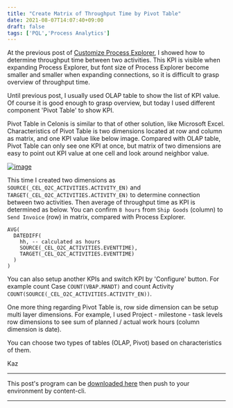 ```yaml
---
title: "Create Matrix of Throughput Time by Pivot Table"
date: 2021-08-07T14:07:40+09:00
draft: false
tags: ['PQL','Process Analytics']
---
```


At the previous post of [Customize Process Explorer](../2021-05-08-customize-process-explorer/), I showed how to determine throughput time between two activities. This KPI is visible when expanding Process Explorer, but font size of Process Explorer become smaller and smaller when expanding connections, so it is difficult to grasp overview of throughput time.

Until previous post, I usually used OLAP table to show the list of KPI value. Of course it is good enough to grasp overview, but today I used different component 'Pivot Table' to show KPI.

Pivot Table in Celonis is similar to that of other solution, like Microsoft Excel. Characteristics of Pivot Table is two dimensions located at row and column as matrix, and one KPI value like below image. Compared with OLAP table, Pivot Table can only see one KPI at once, but matrix of two dimensions are easy to point out KPI value at one cell and look around neighbor value.

[![image](https://user-images.githubusercontent.com/67397583/128601216-cd4d2d0e-8845-46ce-aba1-f71d4e29c061.png)](https://user-images.githubusercontent.com/67397583/128601216-cd4d2d0e-8845-46ce-aba1-f71d4e29c061.png)

This time I created two dimensions as `SOURCE(_CEL_O2C_ACTIVITIES.ACTIVITY_EN)` and `TARGET(_CEL_O2C_ACTIVITIES.ACTIVITY_EN)` to determine connection between two activities. Then average of throughput time as KPI is determined as below. You can confirm `8 hours` from `Ship Goods` (column) to `Send Invoice` (row) in matrix, compared with Process Explorer.

```
AVG(
  DATEDIFF(
    hh, -- calculated as hours
    SOURCE(_CEL_O2C_ACTIVITIES.EVENTTIME),
    TARGET(_CEL_O2C_ACTIVITIES.EVENTTIME)
  )
)
```

You can also setup another KPIs and switch KPI by 'Configure' button. For example count Case `COUNT(VBAP.MANDT)` and count Activity `COUNT(SOURCE(_CEL_O2C_ACTIVITIES.ACTIVITY_EN))`.

One more thing regarding Pivot Table is, row side dimension can be setup multi layer dimensions. For example, I used Project - milestone - task levels row dimensions to see sum of planned / actual work hours (column dimension is date).

You can choose two types of tables (OLAP, Pivot) based on characteristics of them.

Kaz

---

This post's program can be [downloaded here](../../examples/o2c_analysis_20210807.json) then push to your environment by content-cli.

---

